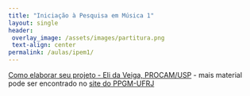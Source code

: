 ```yaml
---
title: "Iniciação à Pesquisa em Música 1"
layout: single
header:
 overlay_image: /assets/images/partitura.png
 text-align: center
permalink: /aulas/ipem1/
---
```


[Como elaborar seu projeto - Eli da Veiga, PROCAM/USP](https://ppgmufrj.files.wordpress.com/2016/06/como-elaborar-seu-projeto.pdf)
    - mais material pode ser encontrado no [site do PPGM-UFRJ](https://ppgm.musica.ufrj.br/formularios-e-modelos/)
